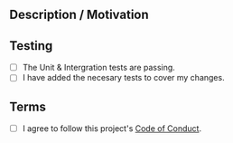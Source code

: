 <!-- Provide a general summary of your changes in the Title above -->
<!-- Apply the label "bug" or "enhancement" as applicable. -->

## Description / Motivation
<!-- Describe your changes in detail -->
<!-- Why is this change required? What problem does it solve? -->
<!-- If it fixes an open issue, please link to the issue here. -->


## Testing

- [ ] The Unit & Intergration tests are passing.
- [ ] I have added the necesary tests to cover my changes.

## Terms
<!-- Place an X in the [] to check. -->

<!-- The Code of Conduct helps create a safe space for everyone. We require that everyone agrees to it. -->
- [ ] I agree to follow this project's [Code of Conduct](CODE_OF_CONDUCT.md).

